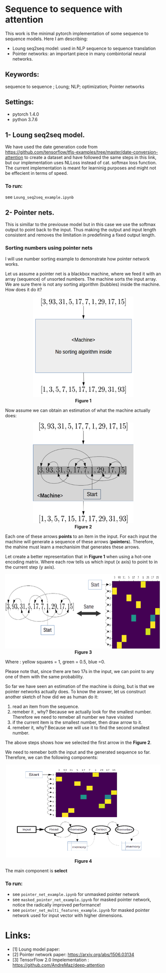 # Sequence to sequence with attention 

This work is the minimal pytorch implementation of some sequence to sequence models. Here I am describing:
* Loung seq2seq model: used in NLP sequence to sequence translation
* Pointer networks: an important piece in many combintorial neural networks.

## Keywords:
sequence to sequence ; Loung; NLP; optimization; Pointer networks


## Settings:
- pytorch 1.4.0
- python 3.7.6


## 1- Loung seq2seq model.
 We have used the date generation code from https://github.com/tensorflow/tfjs-examples/tree/master/date-conversion-attention to create a dataset and have followed the same steps in this link, but our implementation uses NLLoss instead of cat. softmax loss function. 
The current implementation is meant for learninig purposes and might not be effecient in terms of speed.

### To run:
  see `Loung_seq2seq_example.ipynb`

## 2- Pointer nets.
 This is simillar to the previouse model but in this case we use the softmax output to point back to the input. Thus making the output and input length consistent and removes the limitation in predefining a fixed output length. 

### Sorting numbers using pointer nets
 I will use number sorting example to demonstrate how pointer network works.

 Let us assume a pointer net is a blackbox machine, where we feed it with an array (sequence) of unsorted numbers. The machine sorts the input array. We are sure there is not any sorting algorithm (bubbles) inside the machine. How does it do it?

 <p align="center">
  <img src="images/ptr_machine_1.png" width="324" height="324" alt="Figure 1">
  <br><b> Figure 1 </b>
</p>
  
 Now assume we can obtain an estimation of what the machine actually does:

<p align="center">
  <img src="images/ptr_machine_2.png" width="324" height="324">
  <br><b> Figure 2 </b>
</p>

Each one of these arrows <b>points</b> to an item in the input. For each input the machine will generate a sequence of these arrows (<b>pointers</b>). Therefore, the mahine must learn a mechanisim that generates these arrows.

Let create a better representation that in <b>Figure 1</b> when using a hot-one encoding matrix. Where each row tells us which input (x axis) to point to in the current step (y axis).

<p align="center">
  <img src="images/ptr_machine_3.png" width="650" height="240">
  <br><b>Figure 3</b>
</p>

Where : yellow squares = 1, green = 0.5, blue =0.

Please note that, since there are two 17s in the input, we can point to any one of them with the same probability.

So far we have seen an estimation of the machine is doing, but is that we pointer networks actually does. To know the answer, let us construct another sketch of how did we as human do it:

1. read an item from the sequence. 
2. remeber it , why? Because we actually look for the smallest number. Therefore we need to remeber all number we have visisted
3. if the current item is the smallest number, then draw arrow to it.
4. remeber it, why? Because we will use it to find the second smallest number.

The above steps shows how we selected the first arrow in the <b>Figure 2</b>. 

We need to remeber both the input and the generated sequence so far. Therefore, we can the following components:
<p align="center">
  <img src="images/ptr_machine_4.png" width="500" height="300">
  <br><b>Figure 4</b>
</p>

The main component is <b>select</b> 



 ### To run:
  - see `pointer_net_example.ipynb` for unmasked pointer network 
  - see  `masked_pointer_net_example.ipynb` for masked pointer network, notice the radically improved performance!
  - see  `pointer_net_multi_features_example.ipynb` for masked pointer network used for input vector with higher dimensions.

# Links:
- [1] Loung model paper: 
- [2] Pointer network paper: https://arxiv.org/abs/1506.03134
- [3] TensorFlow 2.0 Impelementation : https://github.com/AndreMaz/deep-attention